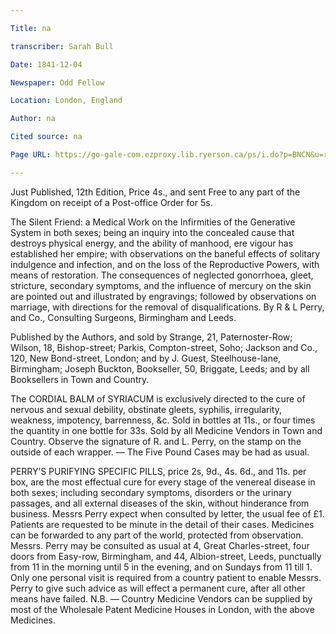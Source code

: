 ```yaml
---

Title: na

transcriber: Sarah Bull

Date: 1841-12-04

Newspaper: Odd Fellow

Location: London, England

Author: na

Cited source: na

Page URL: https://go-gale-com.ezproxy.lib.ryerson.ca/ps/i.do?p=BNCN&u=rpu_main&id=GALE|BA3205300564&v=2.1&it=r&sid=bookmark-BNCN&asid=5cb842e5.

---
```


Just Published, 12th Edition, Price 4s., and sent Free to any part of the Kingdom on receipt of a Post-office Order for 5s. 

The Silent Friend: a Medical Work on the Infirmities of the Generative System in both sexes; being an inquiry into the concealed cause that destroys physical energy, and the ability of manhood, ere vigour has established her empire; with observations on the baneful effects of solitary indulgence and infection, and on the loss of the Reproductive Powers, with means of restoration. The consequences of neglected gonorrhoea, gleet, stricture, secondary symptoms, and the influence of mercury on the skin are pointed out and illustrated by engravings; followed by observations on marriage, with directions for the removal of disqualifications. By R & L Perry, and Co., Consulting Surgeons, Birmingham and Leeds. 

Published by the Authors, and sold by Strange, 21, Paternoster-Row; Wilson, 18, Bishop-street; Parkis, Compton-street, Soho; Jackson and Co., 120, New Bond-street, London; and by J. Guest, Steelhouse-lane, Birmingham; Joseph Buckton, Bookseller, 50, Briggate, Leeds; and by all Booksellers in Town and Country.

The CORDIAL BALM of SYRIACUM is exclusively directed to the cure of nervous and sexual debility, obstinate gleets, syphilis, irregularity, weakness, impotency, barrenness, &c. Sold in bottles at 11s., or four times the quantity in one bottle for 33s. Sold by all Medicine Vendors in Town and Country. Observe the signature of R. and L. Perry, on the stamp on the outside of each wrapper. — The Five Pound Cases may be had as usual.

PERRY’S PURIFYING SPECIFIC PILLS, price 2s, 9d., 4s. 6d., and 11s. per box, are the most effectual cure for every stage of the venereal disease in both sexes; including secondary symptoms, disorders or the urinary passages, and all external diseases of the skin, without hinderance from business. Messrs Perry expect when consulted by letter, the usual fee of £1. Patients are requested to be minute in the detail of their cases. Medicines can be forwarded to any part of the world, protected from observation. Messrs. Perry may be consulted as usual at 4, Great Charles-street, four doors from Easy-row, Birmingham, and 44, Albion-street, Leeds, punctually from 11 in the morning until 5 in the evening, and on Sundays from 11 till 1. Only one personal visit is required from a country patient to enable Messrs. Perry to give such advice as will effect a permanent cure, after all other means have failed. N.B. — Country Medicine Vendors can be supplied by most of the Wholesale Patent Medicine Houses in London, with the above Medicines.